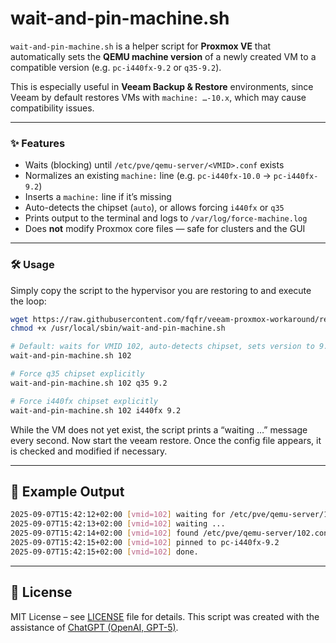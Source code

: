 # wait-and-pin-machine.sh


`wait-and-pin-machine.sh` is a helper script for **Proxmox VE** that automatically sets the **QEMU machine version** of a newly created VM to a compatible version (e.g. `pc-i440fx-9.2` or `q35-9.2`).

This is especially useful in **Veeam Backup & Restore** environments, since Veeam by default restores VMs with `machine: …-10.x`, which may cause compatibility issues.

---

### ✨ Features

- Waits (blocking) until `/etc/pve/qemu-server/<VMID>.conf` exists
- Normalizes an existing `machine:` line (e.g. `pc-i440fx-10.0` → `pc-i440fx-9.2`)
- Inserts a `machine:` line if it’s missing
- Auto-detects the chipset (`auto`), or allows forcing `i440fx` or `q35`
- Prints output to the terminal and logs to `/var/log/force-machine.log`
- Does **not** modify Proxmox core files — safe for clusters and the GUI

---

### 🛠️ Usage

Simply copy the script to the hypervisor you are restoring to and execute the loop:

```bash
wget https://raw.githubusercontent.com/fqfr/veeam-proxmox-workaround/refs/heads/main/wait-and-pin-machine.sh -O /usr/local/sbin/wait-and-pin-machine.sh
chmod +x /usr/local/sbin/wait-and-pin-machine.sh 

# Default: waits for VMID 102, auto-detects chipset, sets version to 9.2
wait-and-pin-machine.sh 102

# Force q35 chipset explicitly
wait-and-pin-machine.sh 102 q35 9.2

# Force i440fx chipset explicitly
wait-and-pin-machine.sh 102 i440fx 9.2
```

While the VM does not yet exist, the script prints a “waiting …” message every second.
Now start the veeam restore.
Once the config file appears, it is checked and modified if necessary. 

---

## 🧾 Example Output
```bash
2025-09-07T15:42:12+02:00 [vmid=102] waiting for /etc/pve/qemu-server/102.conf ...
2025-09-07T15:42:13+02:00 [vmid=102] waiting ...
2025-09-07T15:42:14+02:00 [vmid=102] found /etc/pve/qemu-server/102.conf
2025-09-07T15:42:15+02:00 [vmid=102] pinned to pc-i440fx-9.2
2025-09-07T15:42:15+02:00 [vmid=102] done.
```
---

## 📄 License

MIT License – see [LICENSE](LICENSE) file for details.
This script was created with the assistance of [ChatGPT (OpenAI, GPT-5)](https://openai.com/).
